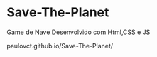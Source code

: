 # Save-The-Planet

Game de Nave Desenvolvido com Html,CSS e JS

paulovct.github.io/Save-The-Planet/
